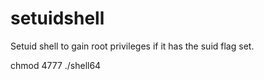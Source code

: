 # setuidshell

Setuid shell to gain root privileges if it has the suid flag set. 

chmod 4777 ./shell64
